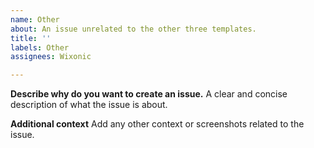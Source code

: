 ```yaml
---
name: Other
about: An issue unrelated to the other three templates.
title: ''
labels: Other
assignees: Wixonic

---
```


**Describe why do you want to create an issue.**
A clear and concise description of what the issue is about.

**Additional context**
Add any other context or screenshots related to the issue.
